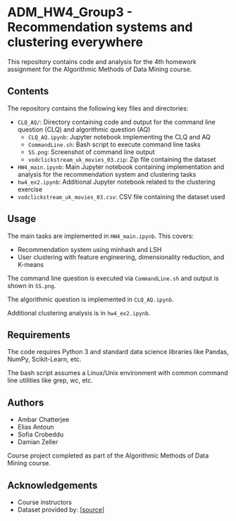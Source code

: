 # ADM_HW4_Group3 - Recommendation systems and clustering everywhere

This repository contains code and analysis for the 4th homework assignment for the Algorithmic Methods of Data Mining course. 

## Contents

The repository contains the following key files and directories:

- `CLQ_AQ/`: Directory containing code and output for the command line question (CLQ) and algorithmic question (AQ)
  - `CLQ_AQ.ipynb`: Jupyter notebook implementing the CLQ and AQ
  - `CommandLine.sh`: Bash script to execute command line tasks 
  - `SS.png`: Screenshot of command line output
  - `vodclickstream_uk_movies_03.zip`: Zip file containing the dataset
- `HW4_main.ipynb`: Main Jupyter notebook containing implementation and analysis for the recommendation system and clustering tasks
- `hw4_ex2.ipynb`: Additional Jupyter notebook related to the clustering exercise
- `vodclickstream_uk_movies_03.csv`: CSV file containing the dataset used

## Usage

The main tasks are implemented in `HW4_main.ipynb`. This covers:

- Recommendation system using minhash and LSH
- User clustering with feature engineering, dimensionality reduction, and K-means

The command line question is executed via `CommandLine.sh` and output is shown in `SS.png`.

The algorithmic question is implemented in `CLQ_AQ.ipynb`.

Additional clustering analysis is in `hw4_ex2.ipynb`.

## Requirements

The code requires Python 3 and standard data science libraries like Pandas, NumPy, Scikit-Learn, etc. 

The bash script assumes a Linux/Unix environment with common command line utilities like grep, wc, etc.

## Authors

- Ambar Chatterjee
- Elias Antoun
- Sofia Crobeddu
- Damian Zeller

Course project completed as part of the Algorithmic Methods of Data Mining course.

## Acknowledgements

- Course instructors
- Dataset provided by: [[source](https://www.kaggle.com/datasets/vodclickstream/netflix-audience-behaviour-uk-movies)]
